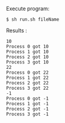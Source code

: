 Execute program:
```
$ sh run.sh fileName
```

Results :
```
10
Process 0 got 10
Process 1 got 10
Process 2 got 10
Process 3 got 10
22
Process 0 got 22
Process 1 got 22
Process 2 got 22
Process 3 got 22
-1
Process 0 got -1
Process 1 got -1
Process 2 got -1
Process 3 got -1
```
